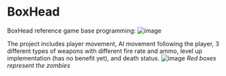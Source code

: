 # BoxHead
BoxHead reference game base programming:
![image](https://user-images.githubusercontent.com/68016784/163496909-4328f098-4da5-4844-9652-77f1b554f769.png)

The project includes player movement, AI movement following the player, 3 different types of weapons with different fire rate and ammo, level up implementation (has no benefit yet), and death status.
![image](https://user-images.githubusercontent.com/68016784/163496983-03dd98b1-7818-4d19-b946-636daee7b348.png)
_Red boxes represent the zombies_
